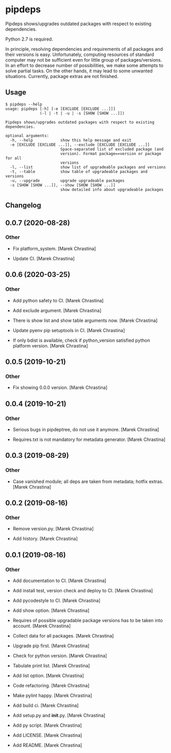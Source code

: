 # pipdeps

Pipdeps shows/upgrades outdated packages with respect to existing dependencies.

Python 2.7 is required.

In principle, resolving dependencies and requirements of all packages and
their versions is easy. Unfortunately, computing resources of standard
computer may not be sufficient even for little group of packages/versions.
In an effort to decrease number of possibilities, we make some attempts to
solve partial tasks. On the other hands, it may lead to some unwanted
situations. Currently, package extras are not finished.

## Usage

```console
$ pipdeps --help
usage: pipdeps [-h] [-e [EXCLUDE [EXCLUDE ...]]]
               (-l | -t | -u | -s [SHOW [SHOW ...]])

Pipdeps shows/upgrades outdated packages with respect to existing
dependencies.

optional arguments:
  -h, --help            show this help message and exit
  -e [EXCLUDE [EXCLUDE ...]], --exclude [EXCLUDE [EXCLUDE ...]]
                        Space-separated list of excluded package (and
                        version). Format package==version or package for all
                        versions
  -l, --list            show list of upgradeable packages and versions
  -t, --table           show table of upgradeable packages and versions
  -u, --upgrade         upgrade upgradeable packages
  -s [SHOW [SHOW ...]], --show [SHOW [SHOW ...]]
                        show detailed info about upgradeable packages
```

## Changelog


## 0.0.7 (2020-08-28)

### Other

* Fix platform_system. [Marek Chrastina]

* Update CI. [Marek Chrastina]


## 0.0.6 (2020-03-25)

### Other

* Add python safety to CI. [Marek Chrastina]

* Add exclude argument. [Marek Chrastina]

* There is show list and show table arguments now. [Marek Chrastina]

* Update pyenv pip setuptools in CI. [Marek Chrastina]

* If only bdist is available, check if python_version satisfied python platform version. [Marek Chrastina]


## 0.0.5 (2019-10-21)

### Other

* Fix showing 0.0.0 version. [Marek Chrastina]


## 0.0.4 (2019-10-21)

### Other

* Serious bugs in pipdeptree, do not use it anymore. [Marek Chrastina]

* Requires.txt is not mandatory for metadata generator. [Marek Chrastina]


## 0.0.3 (2019-08-29)

### Other

* Case vanished module; all deps are taken from metadata; hotfix extras. [Marek Chrastina]


## 0.0.2 (2019-08-16)

### Other

* Remove version.py. [Marek Chrastina]

* Add history. [Marek Chrastina]


## 0.0.1 (2019-08-16)

### Other

* Add documentation to CI. [Marek Chrastina]

* Add install test, version check and deploy to CI. [Marek Chrastina]

* Add pycodestyle to CI. [Marek Chrastina]

* Add show option. [Marek Chrastina]

* Requires of possible upgradable package versions has to be taken into account. [Marek Chrastina]

* Collect data for all packages. [Marek Chrastina]

* Upgrade pip first. [Marek Chrastina]

* Check for python version. [Marek Chrastina]

* Tabulate print list. [Marek Chrastina]

* Add list option. [Marek Chrastina]

* Code refactoring. [Marek Chrastina]

* Make pylint happy. [Marek Chrastina]

* Add build ci. [Marek Chrastina]

* Add setup.py and __init__.py. [Marek Chrastina]

* Add py script. [Marek Chrastina]

* Add LICENSE. [Marek Chrastina]

* Add README. [Marek Chrastina]


